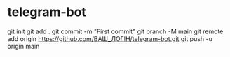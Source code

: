 # telegram-bot
git init
git add .
git commit -m "First commit"
git branch -M main
git remote add origin https://github.com/ВАШ_ЛОГІН/telegram-bot.git
git push -u origin main
